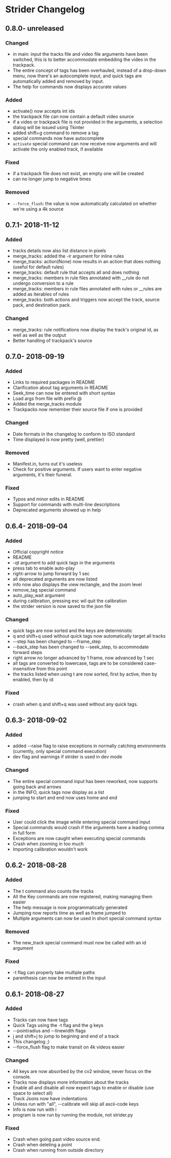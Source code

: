 # Strider Changelog
## 0.8.0- unreleased
### Changed
* in main: input the tracks file and video file arguments have been switched, this is to better accommodate embedding the video in the trackpack.
* The entire concept of tags has been overhauled, instead of a drop-down menu, now there's an autocomplete input, and quick tags are automatically added and removed by input.
* The help for commands now displays accurate values
### Added
* activate() now accepts int ids
* the trackpack file can now contain a default video source
* if a video or trackpack file is not provided in the arguments, a selection dialog will be issued using Tkinter
* added shift+g command to remove a tag
* special commands now have autocomplete
* `activate` special command can now receive now arguments and will activate the only enabled track, if available
### Fixed
* if a trackpack file does not exist, an empty one will be created
* can no longer jump to negative times
### Removed
* `--force_flush`: the value is now automatically calculated on whether we're using a 4k source

## 0.7.1- 2018-11-12
### Added
* tracks details now also list distance in pixels
* merge_tracks: added the -ir argument for inline rules
* merge_tracks: action(None) now results in an action that does nothing (useful for default rules)
* merge_tracks: default rule that accepts all and does nothing
* merge_tracks: members in rule files annotated with __rule do not undergo conversion to a rule
* merge_tracks: members in rule files annotated with rules or __rules are added as iterables of rules
* merge_tracks: both actions and triggers now accept the track, source pack, and destination pack.
### Changed
* merge_tracks: rule notifications now display the track's original id, as well as well as the output
* Better handling of trackpack's source

## 0.7.0- 2018-09-19 
### Added
* Links to required packages in README
* Clarification about tag arguments in README 
* Seek_time can now be entered with short syntax
* Load args from file with prefix @
* Added the merge_tracks module
* Trackpacks now remember their source file if one is provided
### Changed
* Date formats in the changelog to conform to ISO standard
* Time displayed is now pretty (well, prettier)
### Removed
* Manifest.in, turns out it's useless
* Check for positive arguments. If users want to enter negative arguments, it's their funeral.
### Fixed
* Typos and minor edits in README
* Support for commands with multi-line descriptions
* Deprecated arguments showed up in help

## 0.6.4- 2018-09-04
### Added
* Official copyright notice
* README
* -qt argument to add quick tags in the arguments
* press tab to enable auto-play
* right-arrow to jump forward by 1 sec
* all deprecated arguments are now listed
* info now also displays the view rectangle, and the zoom level
* remove_tag special command
* auto_play_wait argument
* during calibration, pressing esc wil quit the calibration
* the strider version is now saved to the json file
### Changed
* quick tags are now sorted and the keys are deterministic
* q and shift+q used without quick tags now automatically target all tracks
* --step has been changed to --frame_step
* --back_step has been changed to --seek_step, to accommodate forward steps
* right arrow no longer advanced by 1 frame, now advanced by 1 sec
* all tags are converted to lowercase, tags are to be considered case-insensitive from this point
* the tracks listed when using t are now sorted, first by active, then by enabled, then by id
### Fixed
* crash when q and shift+q was used without any quick tags.

## 0.6.3- 2018-09-02
### Added
* added --raise flag to raise exceptions in normally catching environments (currently, only special command execution)
* dev flag and warnings if strider is used in dev mode
### Changed
* The entire special command input has been reworked, now supports going back and arrows 
* in the INFO, quick tags now display as a list
* jumping to start and end now uses home and end
### Fixed
* User could click the image while entering special command input
* Special commands would crash if the arguments have a leading comma in full form
* Exceptions are now caught when executing special commands  
* Crash when zooming in too much
* Importing calibration wouldn't work

## 0.6.2- 2018-08-28
### Added
* The t command also counts the tracks
* All the Key commands are now registered, making managing them easier
* The help message is now programmatically generated
* Jumping now reports time as well as frame jumped to
* Multiple arguments can now be used in short special command syntax 
### Removed
* The new_track special command must now be called with an id argument
### Fixed
* -t flag can properly take multiple paths
* parenthesis can now be entered in the input

## 0.6.1- 2018-08-27
### Added
* Tracks can now have tags
* Quick Tags using the -t flag and the g keys
* --pointradius and --linewidth flags
* j and shift+j to jump to begining and end of a track
* This changelog ;)
* --force_flush flag to make transit on 4k videos easier
### Changed
* All keys are now absorbed by the cv2 window, never focus on the console.
* Tracks now displays more information about the tracks
* Enable all and disable all now expect tags to enable or disable (use space to select all)
* Track Jsons now have indentations
* Unless run with "all", --calibrate will skip all ascii-code keys
* Info is now run with i
* program is now run by running the module, not strider.py 
### Fixed
* Crash when going past video source end.
* Crash when deleting a point
* Crash when running from outside directory
